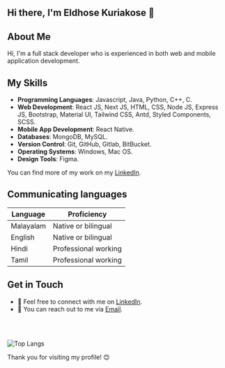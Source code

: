 ## Hi there,&nbsp;I'm Eldhose Kuriakose 👋

## About Me

Hi, I'm a full stack developer who is experienced in both web and mobile application development.

## My Skills

- **Programming Languages**: Javascript, Java, Python, C++, C.
- **Web Development**: React JS, Next JS, HTML, CSS, Node JS, Express JS, Bootstrap, Material UI, Tailwind CSS, Antd, Styled Components, SCSS.
- **Mobile App Development**: React Native.
- **Databases**: MongoDB, MySQL.
- **Version Control**: Git, GitHub, Gitlab, BitBucket.
- **Operating Systems**: Windows, Mac OS.
- **Design Tools**: Figma.

You can find more of my work on my [LinkedIn](https://www.linkedin.com/in/eldhose-kuriakose-59b141141/).

## Communicating languages

| Language       | Proficiency              |
| -------------- | ------------------------ |
| Malayalam      | Native or bilingual      |
| English        | Native or bilingual      |
| Hindi          | Professional working     |
| Tamil          | Professional working     |

## Get in Touch

- 💬 Feel free to connect with me on [LinkedIn](https://www.linkedin.com/in/eldhose-kuriakose-59b141141/).
- 📧 You can reach out to me via [Email](mailto:eldhosekuriakose96@gmail.com).
<br />
<br />

![Top Langs](https://github-readme-stats.vercel.app/api/top-langs/?username=EldhoseKuriakose&layout=compact&theme=dark)

Thank you for visiting my profile! 😊
